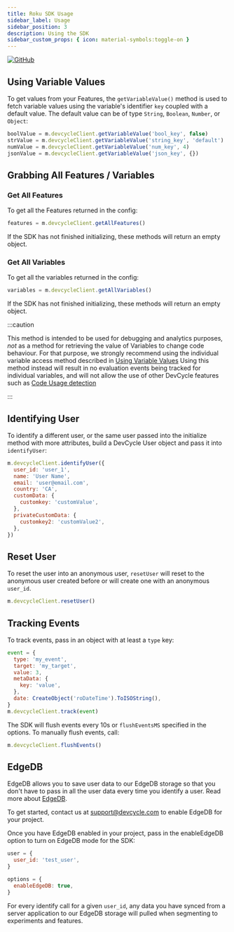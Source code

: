 ```yaml
---
title: Roku SDK Usage
sidebar_label: Usage
sidebar_position: 3
description: Using the SDK
sidebar_custom_props: { icon: material-symbols:toggle-on }
---
```


[![GitHub](https://img.shields.io/github/stars/devcyclehq/roku-client-sdk.svg?style=social&label=Star&maxAge=2592000)](https://github.com/devcyclehq/roku-client-sdk)

[//]: # 'wizard-evaluate-start'

## Using Variable Values

To get values from your Features, the `getVariableValue()` method is used to fetch variable values using
the variable's identifier `key` coupled with a default value. The default value can be of type
`String`, `Boolean`, `Number`, or `Object`:

```javascript
boolValue = m.devcycleClient.getVariableValue('bool_key', false)
strValue = m.devcycleClient.getVariableValue('string_key', 'default')
numValue = m.devcycleClient.getVariableValue('num_key', 4)
jsonValue = m.devcycleClient.getVariableValue('json_key', {})
```

[//]: # 'wizard-evaluate-end'

## Grabbing All Features / Variables

### Get All Features

To get all the Features returned in the config:

```javascript
features = m.devcycleClient.getAllFeatures()
```

If the SDK has not finished initializing, these methods will return an empty object.

### Get All Variables

To get all the variables returned in the config:

```javascript
variables = m.devcycleClient.getAllVariables()
```

If the SDK has not finished initializing, these methods will return an empty object.

:::caution

This method is intended to be used for debugging and analytics purposes, _not_ as a method for retrieving the value of Variables to change code behaviour.
For that purpose, we strongly recommend using the individual variable access method described in [Using Variable Values](#using-variable-values)
Using this method instead will result in no evaluation events being tracked for individual variables, and will not allow the use
of other DevCycle features such as [Code Usage detection](/integrations/github/feature-usage-action)

:::

## Identifying User

To identify a different user, or the same user passed into the initialize method with more attributes, build a DevCycle User object and pass it into `identifyUser`:

```javascript
m.devcycleClient.identifyUser({
  user_id: 'user_1',
  name: 'User Name',
  email: 'user@email.com',
  country: 'CA',
  customData: {
    customkey: 'customValue',
  },
  privateCustomData: {
    customkey2: 'customValue2',
  },
})
```

## Reset User

To reset the user into an anonymous user, `resetUser` will reset to the anonymous user created before or will create one with an anonymous `user_id`.

```javascript
m.devcycleClient.resetUser()
```

## Tracking Events

To track events, pass in an object with at least a `type` key:

```javascript
event = {
  type: 'my_event',
  target: 'my_target',
  value: 3,
  metaData: {
    key: 'value',
  },
  date: CreateObject('roDateTime').ToISOString(),
}
m.devcycleClient.track(event)
```

The SDK will flush events every 10s or `flushEventsMS` specified in the options. To manually flush events, call:

```javascript
m.devcycleClient.flushEvents()
```

## EdgeDB

EdgeDB allows you to save user data to our EdgeDB storage so that you don't have to pass in all the user data every time you identify a user. Read more about [EdgeDB](/platform/edgedb).

To get started, contact us at support@devcycle.com to enable EdgeDB for your project.

Once you have EdgeDB enabled in your project, pass in the enableEdgeDB option to turn on EdgeDB mode for the SDK:

```javascript
user = {
  user_id: 'test_user',
}

options = {
  enableEdgeDB: true,
}
```

For every identify call for a given `user_id`, any data you have synced from a server application to our EdgeDB storage will pulled when segmenting to experiments and features.
